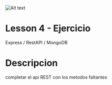 ![Alt text](https://cdn-images-1.medium.com/max/1200/1*9bVaonlM0iP8mSu45GzIeg.png "Title")
# Lesson 4 - Ejercicio
Express / RestAPI / MongoDB

# Descripcion
completar el api REST con los metodos faltantes
